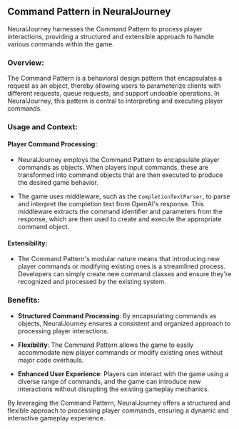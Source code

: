 ## Command Pattern in NeuralJourney

NeuralJourney harnesses the Command Pattern to process player interactions, providing a structured and extensible approach to handle various commands within the game.

### Overview:
The Command Pattern is a behavioral design pattern that encapsulates a request as an object, thereby allowing users to parameterize clients with different requests, queue requests, and support undoable operations. In NeuralJourney, this pattern is central to interpreting and executing player commands.

### Usage and Context:

#### Player Command Processing:
- NeuralJourney employs the Command Pattern to encapsulate player commands as objects. When players input commands, these are transformed into command objects that are then executed to produce the desired game behavior.
  
- The game uses middleware, such as the `CompletionTextParser`, to parse and interpret the completion text from OpenAI's response. This middleware extracts the command identifier and parameters from the response, which are then used to create and execute the appropriate command object.

#### Extensibility:
- The Command Pattern's modular nature means that introducing new player commands or modifying existing ones is a streamlined process. Developers can simply create new command classes and ensure they're recognized and processed by the existing system.

### Benefits:
- **Structured Command Processing**: By encapsulating commands as objects, NeuralJourney ensures a consistent and organized approach to processing player interactions.
  
- **Flexibility**: The Command Pattern allows the game to easily accommodate new player commands or modify existing ones without major code overhauls.
  
- **Enhanced User Experience**: Players can interact with the game using a diverse range of commands, and the game can introduce new interactions without disrupting the existing gameplay mechanics.

By leveraging the Command Pattern, NeuralJourney offers a structured and flexible approach to processing player commands, ensuring a dynamic and interactive gameplay experience.
